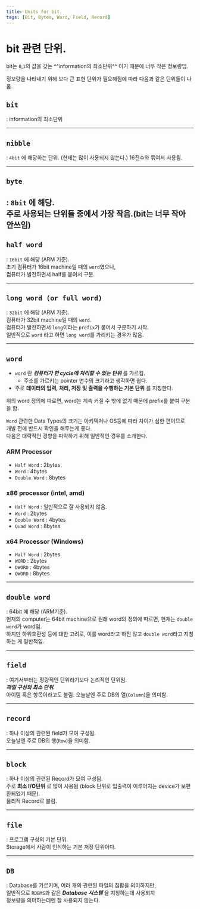```yaml
---
title: Units for bit.
tags: [Bit, Bytes, Word, Field, Record]
---
```


# bit 관련 단위.

bit는 `0`,`1`의 값을 갖는 ^^information의 최소단위^^ 이기 때문에 너무 작은 정보량임.

정보량을 나타내기 위해 보다 큰 표현 단위가 필요해짐에 따라 다음과 같은 단위들이 나옴.

## `bit` 
: information의 최소단위

---

## `nibble` 
: `4bit` 에 해당하는 단위. (현재는 많이 사용되지 않는다.) 16진수와 묶여서 사용됨.

---

## `byte` 
: `8bit` 에 해당.  
    주로 사용되는 단위들 중에서 가장 작음.(bit는 너무 작아 안쓰임) 
---

## `half word` 
: `16bit` 에 해당 (ARM 기준).  
초기 컴퓨터가 16bit machine일 때의 `word`였으나,  
컴퓨터가 발전하면서 half를 붙여서 구분.

---

## `long word (or full word)` 
: `32bit` 에 해당 (ARM 기준).  
컴퓨터가 32bit machine일 때의 `word`.  
컴퓨터가 발전하면서 `long`이라는 `prefix`가 붙어서 구분하기 시작.  
일반적으로 `word` 라고 하면 `long word`를 가리키는 경우가 많음.

---

## `word`

* `word` 란 ***컴퓨터가 한 cycle에 처리할 수 있는 단위*** 를 가르킴. 
    * 주소를 가르키는 pointer 변수의 크기라고 생각하면 쉽다.
* 주로 **데이터의 입력, 처리, 저장 및 출력을 수행하는 기본 단위** 를 지칭한다.

위의 word 정의에 따르면, word는 계속 커질 수 밖에 없기 때문에 prefix를 붙여 구분을 함.

`Word` 관련한 Data Types의 크기는 아키텍처나 OS등에 따라 차이가 심한 편이므로  
개발 전에 반드시 확인을 해두는게 좋다.  
다음은 대략적인 경향을 파악하기 위해 일반적인 경우를 소개한다.

### ARM Processor

* `Half Word` : 2bytes
* `Word` : 4bytes
* `Double Word` : 8bytes

### x86 processor (intel, amd)

* `Half Word` : 일반적으로 잘 사용되지 않음.
* `Word` : 2bytes
* `Double Word` : 4bytes
* `Quad Word` : 8bytes

### x64 Processor (Windows)
* `Half Word` : 2bytes
* `WORD` : 2bytes
* `DWORD` : 4bytes
* `QWORD` : 8bytes

---
  
## `double word` 
: 64bit 에 해당 (ARM기준).  
현재의 computer는 64bit machine으로 원래 word의 정의에 따르면, 현재는 `double word`가 word임.   
하지만 하위호환성 등에 대한 고려로, 이를 word라고 하진 않고 `double word`라고 지칭하는 게 일반적임.

---

## `field` 
: 여기서부터는 정량적인 단위라기보다 논리적인 단위임.  
***파일 구성의 최소 단위.***  
아이템 혹은 항목이라고도 불림. 오늘날엔 주로 DB의 열(`Column`)을 의미함.

---

## `record` 
: 하나 이상의 관련된 field가 모여 구성됨.  
오늘날엔 주로 DB의 행(`Row`)을 의미함.

---

## `block` 
: 하나 이상의 관련된 Record가 모여 구성됨.  
주로 **최소 I/O단위** 로 많이 사용됨 (block 단위로 입출력이 이루어지는 device가 보편환되었기 때문).  
물리적 Record로 불림.

---

## `file` 
: 프로그램 구성의 기본 단위.  
Storage에서 사람이 인식하는 기본 저장 단위이다.

---

## `DB` 
: Database를 가르키며, 여러 개의 관련된 파일의 집합을 의미하지만,  
일반적으로 `RDBMS`과 같은 ***Database 시스템*** 을 지칭하는데 사용되지  
정보량을 의미하는데엔 잘 사용되지 않는다.

